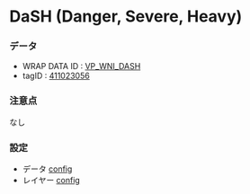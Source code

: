 # DaSH (Danger, Severe, Heavy)

### データ
- WRAP DATA ID : [VP_WNI_DASH](https://goo.gl/df5Frm)
- tagID : [411023056](http://data-catalog.wni.co.jp/data_catalog/view.cgi?tagid=411023056)


### 注意点
なし


### 設定
- データ [config](./pri/conf/data/VP_WNI_DASH.json)
- レイヤー [config](./pri/conf/layer/DASH.json)  
